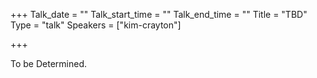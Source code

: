 +++
Talk_date = ""
Talk_start_time = ""
Talk_end_time = ""
Title = "TBD"
Type = "talk"
Speakers = ["kim-crayton"]

+++

To be Determined.
